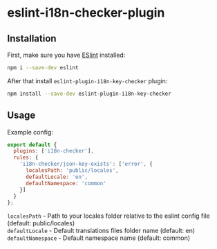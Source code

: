 # eslint-i18n-checker-plugin

## Installation

First, make sure you have [ESlint](https://www.npmjs.com/package/eslint) installed:
```bash
npm i --save-dev eslint
```

After that install `eslint-plugin-i18n-key-checker` plugin:
```bash
npm install --save-dev eslint-plugin-i18n-key-checker
```

## Usage

Example config:

```js
export default {
  plugins: ['i18n-checker'],
  rules: {
    'i18n-checker/json-key-exists': ['error', {
      localesPath: 'public/locales',
      defaultLocale: 'en',
      defaultNamespace: 'common'
    }]
  }
};

```

`localesPath` - Path to your locales folder relative to the eslint config file (default: public/locales) \
`defaultLocale` - Default translations files folder name (default: en) \
`defaultNamespace` - Default namespace name (default: common)